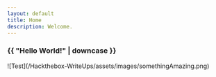 ```yaml
---
layout: default
title: Home
description: Welcome.
---
```

<h3>{{ "Hello World!" | downcase }}</h3>
![Test](/Hackthebox-WriteUps/assets/images/somethingAmazing.png)
